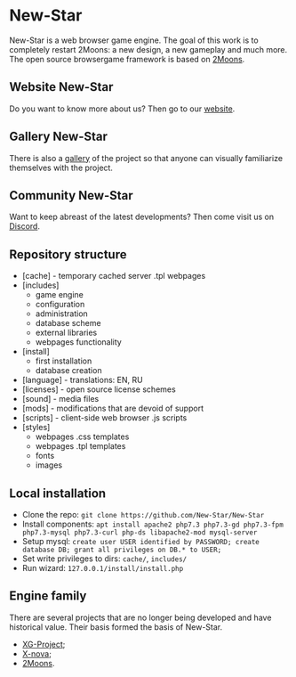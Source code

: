 # New-Star

New-Star is a web browser game engine. The goal of this work is to completely restart 2Moons: a new design, a new gameplay and much more. The open source browsergame framework is based on [2Moons](https://github.com/jkroepke/2Moons). 

## Website New-Star

Do you want to know more about us? Then go to our [website](https://yaro2709.github.io/New-Star-website).

## Gallery New-Star

There is also a [gallery](https://yaro2709.github.io/New-Star-website/gallery) of the project so that anyone can visually familiarize themselves with the project.

## Community New-Star

Want to keep abreast of the latest developments? Then come visit us on [Discord](https://discord.gg/pu7faEb).

## Repository structure

- [cache] - temporary cached server .tpl webpages
- [includes]
  - game engine
  - configuration
  - administration
  - database scheme
  - external libraries
  - webpages functionality
- [install]
  - first installation
  - database creation
- [language] - translations: EN, RU
- [licenses] - open source license schemes
- [sound] - media files
- [mods] - modifications that are devoid of support
- [scripts] - client-side web browser .js scripts
- [styles] 
  - webpages .css templates
  - webpages .tpl templates
  - fonts
  - images
 
## Local installation

- Clone the repo: `git clone https://github.com/New-Star/New-Star`
- Install components: `apt install apache2 php7.3 php7.3-gd php7.3-fpm php7.3-mysql php7.3-curl php-ds libapache2-mod mysql-server`
- Setup mysql: `create user USER identified by PASSWORD; create database DB; grant all privileges on DB.* to USER;`
- Set write privileges to dirs: `cache/`, `includes/`
- Run wizard: `127.0.0.1/install/install.php`

## Engine family

There are several projects that are no longer being developed and have historical value. Their basis formed the basis of New-Star.
 - [XG-Project](https://github.com/Yaro2709/XG-Project);
 - [X-nova](https://github.com/Yaro2709/X-nova);
 - [2Moons](https://github.com/Yaro2709/2Moons). 
